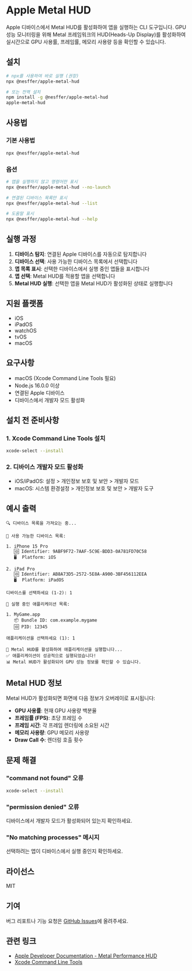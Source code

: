 # Apple Metal HUD

Apple 디바이스에서 Metal HUD를 활성화하여 앱을 실행하는 CLI 도구입니다. GPU 성능 모니터링을 위해 Metal 프레임워크의 HUD(Heads-Up Display)를 활성화하여 실시간으로 GPU 사용률, 프레임률, 메모리 사용량 등을 확인할 수 있습니다.

## 설치

```bash
# npx를 사용하여 바로 실행 (권장)
npx @nesffer/apple-metal-hud

# 또는 전역 설치
npm install -g @nesffer/apple-metal-hud
apple-metal-hud
```

## 사용법

### 기본 사용법

```bash
npx @nesffer/apple-metal-hud
```

### 옵션

```bash
# 앱을 실행하지 않고 명령어만 표시
npx @nesffer/apple-metal-hud --no-launch

# 연결된 디바이스 목록만 표시
npx @nesffer/apple-metal-hud --list

# 도움말 표시
npx @nesffer/apple-metal-hud --help
```

## 실행 과정

1. **디바이스 탐지**: 연결된 Apple 디바이스를 자동으로 탐지합니다
2. **디바이스 선택**: 사용 가능한 디바이스 목록에서 선택합니다
3. **앱 목록 표시**: 선택한 디바이스에서 실행 중인 앱들을 표시합니다
4. **앱 선택**: Metal HUD를 적용할 앱을 선택합니다
5. **Metal HUD 실행**: 선택한 앱을 Metal HUD가 활성화된 상태로 실행합니다

## 지원 플랫폼

- iOS
- iPadOS
- watchOS
- tvOS
- macOS

## 요구사항

- macOS (Xcode Command Line Tools 필요)
- Node.js 16.0.0 이상
- 연결된 Apple 디바이스
- 디바이스에서 개발자 모드 활성화

## 설치 전 준비사항

### 1. Xcode Command Line Tools 설치

```bash
xcode-select --install
```

### 2. 디바이스 개발자 모드 활성화

- iOS/iPadOS: 설정 > 개인정보 보호 및 보안 > 개발자 모드
- macOS: 시스템 환경설정 > 개인정보 보호 및 보안 > 개발자 도구

## 예시 출력

```
🔍 디바이스 목록을 가져오는 중...

📱 사용 가능한 디바이스 목록:

1. iPhone 15 Pro
   🆔 Identifier: 9ABF9F72-7AAF-5C9E-BDD3-0A781FD70C58
   🖥️  Platform: iOS

2. iPad Pro
   🆔 Identifier: AB8A73D5-2572-5E8A-A900-3BF456112EEA
   🖥️  Platform: iPadOS

디바이스를 선택하세요 (1-2): 1

📱 실행 중인 애플리케이션 목록:

1. MyGame.app
   📦 Bundle ID: com.example.mygame
   🆔 PID: 12345

애플리케이션을 선택하세요 (1): 1

🚀 Metal HUD를 활성화하여 애플리케이션을 실행합니다...
✅ 애플리케이션이 성공적으로 실행되었습니다!
📊 Metal HUD가 활성화되어 GPU 성능 정보를 확인할 수 있습니다.
```

## Metal HUD 정보

Metal HUD가 활성화되면 화면에 다음 정보가 오버레이로 표시됩니다:

- **GPU 사용률**: 현재 GPU 사용량 백분율
- **프레임률 (FPS)**: 초당 프레임 수
- **프레임 시간**: 각 프레임 렌더링에 소요된 시간
- **메모리 사용량**: GPU 메모리 사용량
- **Draw Call 수**: 렌더링 호출 횟수

## 문제 해결

### "command not found" 오류

```bash
xcode-select --install
```

### "permission denied" 오류

디바이스에서 개발자 모드가 활성화되어 있는지 확인하세요.

### "No matching processes" 메시지

선택하려는 앱이 디바이스에서 실행 중인지 확인하세요.

## 라이선스

MIT

## 기여

버그 리포트나 기능 요청은 [GitHub Issues](https://github.com/nesffer/apple-metal-hud/issues)에 올려주세요.

## 관련 링크

- [Apple Developer Documentation - Metal Performance HUD](https://developer.apple.com/documentation/metal)
- [Xcode Command Line Tools](https://developer.apple.com/xcode/)
